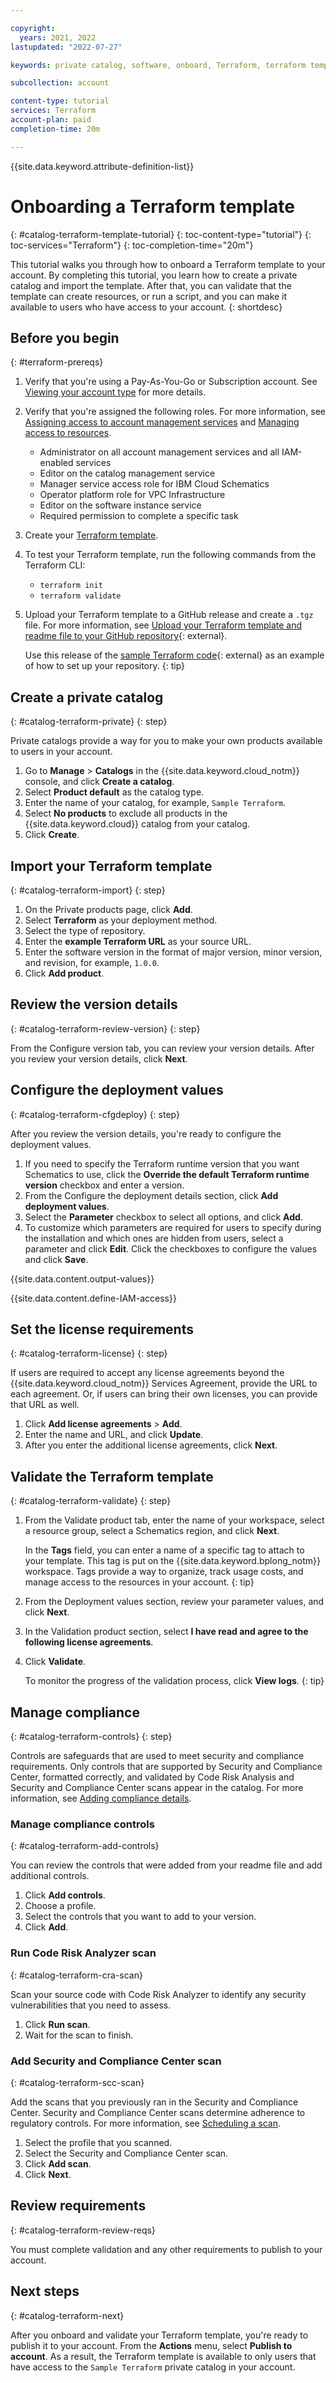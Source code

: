 ```yaml
---

copyright:
  years: 2021, 2022
lastupdated: "2022-07-27"

keywords: private catalog, software, onboard, Terraform, terraform template

subcollection: account

content-type: tutorial
services: Terraform
account-plan: paid 
completion-time: 20m

---
```


{{site.data.keyword.attribute-definition-list}}

# Onboarding a Terraform template
{: #catalog-terraform-template-tutorial}
{: toc-content-type="tutorial"} 
{: toc-services="Terraform"}
{: toc-completion-time="20m"} 

This tutorial walks you through how to onboard a Terraform template to your account. By completing this tutorial, you learn how to create a private catalog and import the template. After that, you can validate that the template can create resources, or run a script, and you can make it available to users who have access to your account.
{: shortdesc}

## Before you begin
{: #terraform-prereqs}

1. Verify that you're using a Pay-As-You-Go or Subscription account. See [Viewing your account type](https://cloud.ibm.com/docs/account?topic=account-account_settings#view-acct-type) for more details.
1. Verify that you're assigned the following roles. For more information, see [Assigning access to account management services](https://cloud.ibm.com/docs/account?topic=account-account-services) and [Managing access to resources](https://cloud.ibm.com/docs/account?topic=account-assign-access-resources).

   * Administrator on all account management services and all IAM-enabled services
   * Editor on the catalog management service
   * Manager service access role for IBM Cloud Schematics
   * Operator platform role for VPC Infrastructure
   * Editor on the software instance service
   * Required permission to complete a specific task 
   
1. Create your [Terraform template](/docs/schematics?topic=schematics-create-tf-config).
1. To test your Terraform template, run the following commands from the Terraform CLI:

   * `terraform init`
   * `terraform validate`
   
1. Upload your Terraform template to a GitHub release and create a `.tgz` file. For more information, see [Upload your Terraform template and readme file to your GitHub repository](https://github.com/IBM-Cloud/isv-vsi-product-deploy-sample/tree/main#upload-your-terraform-template-to-a-github-release){: external}.

   Use this release of the [sample Terraform code](https://github.com/IBM-Cloud/isv-vsi-product-deploy-sample/releases/tag/v1.0 ){: external} as an example of how to set up your repository.
   {: tip} 

## Create a private catalog
{: #catalog-terraform-private}
{: step}

Private catalogs provide a way for you to make your own products available to users in your account. 

1. Go to **Manage** > **Catalogs** in the {{site.data.keyword.cloud_notm}} console, and click **Create a catalog**. 
1. Select **Product default** as the catalog type. 
1. Enter the name of your catalog, for example, `Sample Terraform`.
1. Select **No products** to exclude all products in the {{site.data.keyword.cloud}} catalog from your catalog.
1. Click **Create**.

## Import your Terraform template
{: #catalog-terraform-import}
{: step}

1. On the Private products page, click **Add**.
1. Select **Terraform** as your deployment method. 
1. Select the type of repository.
1. Enter the **example Terraform URL** as your source URL. 
1. Enter the software version in the format of major version, minor version, and revision, for example, `1.0.0`.
1. Click **Add product**.

## Review the version details
{: #catalog-terraform-review-version}
{: step}

From the Configure version tab, you can review your version details. After you review your version details, click **Next**.

## Configure the deployment values
{: #catalog-terraform-cfgdeploy}
{: step}

After you review the version details, you're ready to configure the deployment values. 

1. If you need to specify the Terraform runtime version that you want Schematics to use, click the **Override the default Terraform runtime version** checkbox and enter a version.
1. From the Configure the deployment details section, click **Add deployment values**. 
1. Select the **Parameter** checkbox to select all options, and click **Add**.
1. To customize which parameters are required for users to specify during the installation and which ones are hidden from users, select a parameter and click **Edit**. Click the checkboxes to configure the values and click **Save**.

{{site.data.content.output-values}} 

{{site.data.content.define-IAM-access}} 

## Set the license requirements
{: #catalog-terraform-license}
{: step}

If users are required to accept any license agreements beyond the {{site.data.keyword.cloud_notm}} Services Agreement, provide the URL to each agreement. Or, if users can bring their own licenses, you can provide that URL as well.  

1. Click **Add license agreements** > **Add**. 
2. Enter the name and URL, and click **Update**.
3. After you enter the additional license agreements, click **Next**.

## Validate the Terraform template
{: #catalog-terraform-validate}
{: step}

1. From the Validate product tab, enter the name of your workspace, select a resource group, select a Schematics region, and click **Next**.

   In the **Tags** field, you can enter a name of a specific tag to attach to your template. This tag is put on the {{site.data.keyword.bplong_notm}} workspace. Tags provide a way to organize, track usage costs, and manage access to the resources in your account. 
   {: tip}
   
1. From the Deployment values section, review your parameter values, and click **Next**.
1. In the Validation product section, select **I have read and agree to the following license agreements**.
1. Click **Validate**.

   To monitor the progress of the validation process, click **View logs**. 
   {: tip}

## Manage compliance
{: #catalog-terraform-controls}
{: step}

Controls are safeguards that are used to meet security and compliance requirements. Only controls that are supported by Security and Compliance Center, formatted correctly, and validated by Code Risk Analysis and Security and Compliance Center scans appear in the catalog. For more information, see [Adding compliance details](/docs/account?topic=account-catalog-format-controls).

### Manage compliance controls
{: #catalog-terraform-add-controls}

You can review the controls that were added from your readme file and add additional controls.

1. Click **Add controls**. 
1. Choose a profile. 
1. Select the controls that you want to add to your version. 
1. Click **Add**.

### Run Code Risk Analyzer scan
{: #catalog-terraform-cra-scan}

Scan your source code with Code Risk Analyzer to identify any security vulnerabilities that you need to assess.

1. Click **Run scan**. 
2. Wait for the scan to finish. 

### Add Security and Compliance Center scan
{: #catalog-terraform-scc-scan}

Add the scans that you previously ran in the Security and Compliance Center. Security and Compliance Center scans determine adherence to regulatory controls. For more information, see [Scheduling a scan](/docs/security-compliance?topic=security-compliance-schedule-scan).

1. Select the profile that you scanned. 
1. Select the Security and Compliance Center scan. 
1. Click **Add scan**.
1. Click **Next**.

## Review requirements
{: #catalog-terraform-review-reqs}

You must complete validation and any other requirements to publish to your account.  

## Next steps
{: #catalog-terraform-next}

After you onboard and validate your Terraform template, you're ready to publish it to your account. From the **Actions** menu, select **Publish to account**. As a result, the Terraform template is available to only users that have access to the `Sample Terraform` private catalog in your account.




